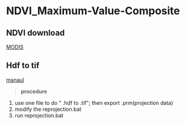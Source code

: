 # NDVI_Maximum-Value-Composite

## NDVI download
[MODIS](https://ladsweb.modaps.eosdis.nasa.gov/search/)


## Hdf to tif
[manaul](https://blog.csdn.net/suiluochenghu/article/details/79648980?depth_1-utm_source=distribute.pc_relevant.none-task&utm_source=distribute.pc_relevant.none-task)  


> **procedure**  
1. use one file to do " .hdf to  .tif"; then export  .prm(projection data)  
2. modify the reprojection.bat  
3. run reprojection.bat
